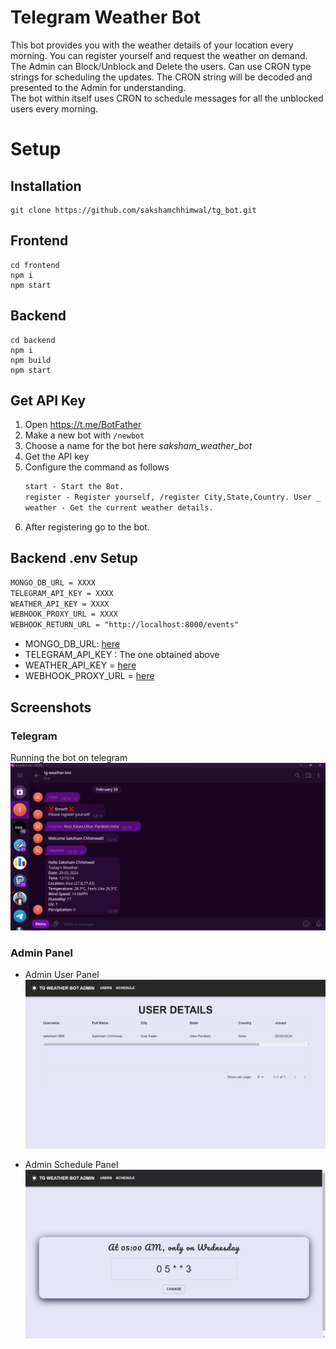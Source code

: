 # Telegram Weather Bot

This bot provides you with the weather details of your location every morning. You can register yourself and request the weather on demand. 
<br>
The Admin can Block/Unblock and Delete the users. Can use CRON type strings for scheduling the updates. The CRON string will be decoded and presented to the Admin for understanding.
<br>
The bot within itself uses CRON to schedule messages for all the unblocked users every morning.

# Setup

## Installation

```shell
git clone https://github.com/sakshamchhimwal/tg_bot.git
```

## Frontend

```shell
cd frontend
npm i
npm start
```

## Backend
```shell
cd backend
npm i
npm build
npm start
```

## Get API Key

1. Open https://t.me/BotFather
2. Make a new bot with `/newbot`
3. Choose a name for the bot here *saksham_weather_bot*
4. Get the API key
5. Configure the command as follows
    ```txt
    start - Start the Bot.
    register - Register yourself, /register City,State,Country. User _ for spaces if any.
    weather - Get the current weather details.
    ```
6. After registering go to the bot.

## Backend .env Setup

```txt
MONGO_DB_URL = XXXX
TELEGRAM_API_KEY = XXXX
WEATHER_API_KEY = XXXX
WEBHOOK_PROXY_URL = XXXX
WEBHOOK_RETURN_URL = "http://localhost:8000/events"
```

* MONGO_DB_URL: [here](https://www.mongodb.com/docs/guides/atlas/cluster/)
* TELEGRAM_API_KEY : The one obtained above
* WEATHER_API_KEY = [here](https://www.weatherapi.com/)
* WEBHOOK_PROXY_URL = [here](https://smee.io/)

## Screenshots

### Telegram
Running the bot on telegram
![Running the bot on telegram](image-1.png)

### Admin Panel
* Admin User Panel
    ![Weather bot admin](image-2.png)

* Admin Schedule Panel
    ![alt text](image-3.png)